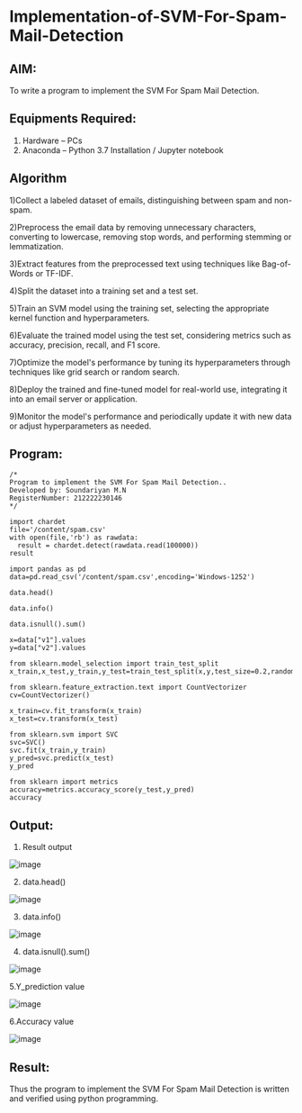 # Implementation-of-SVM-For-Spam-Mail-Detection

## AIM:
To write a program to implement the SVM For Spam Mail Detection.

## Equipments Required:
1. Hardware – PCs
2. Anaconda – Python 3.7 Installation / Jupyter notebook

## Algorithm

1)Collect a labeled dataset of emails, distinguishing between spam and non-spam.

2)Preprocess the email data by removing unnecessary characters, converting to lowercase, removing stop words, and performing stemming or lemmatization.

3)Extract features from the preprocessed text using techniques like Bag-of-Words or TF-IDF.

4)Split the dataset into a training set and a test set.

5)Train an SVM model using the training set, selecting the appropriate kernel function and hyperparameters.

6)Evaluate the trained model using the test set, considering metrics such as accuracy, precision, recall, and F1 score.

7)Optimize the model's performance by tuning its hyperparameters through techniques like grid search or random search.

8)Deploy the trained and fine-tuned model for real-world use, integrating it into an email server or application.

9)Monitor the model's performance and periodically update it with new data or adjust hyperparameters as needed. 

## Program:
```
/*
Program to implement the SVM For Spam Mail Detection..
Developed by: Soundariyan M.N
RegisterNumber: 212222230146 
*/

import chardet
file='/content/spam.csv'
with open(file,'rb') as rawdata:
  result = chardet.detect(rawdata.read(100000))
result

import pandas as pd
data=pd.read_csv('/content/spam.csv',encoding='Windows-1252')

data.head()

data.info()

data.isnull().sum()

x=data["v1"].values
y=data["v2"].values

from sklearn.model_selection import train_test_split
x_train,x_test,y_train,y_test=train_test_split(x,y,test_size=0.2,random_state=0)

from sklearn.feature_extraction.text import CountVectorizer
cv=CountVectorizer()

x_train=cv.fit_transform(x_train)
x_test=cv.transform(x_test)

from sklearn.svm import SVC
svc=SVC()
svc.fit(x_train,y_train)
y_pred=svc.predict(x_test)
y_pred

from sklearn import metrics
accuracy=metrics.accuracy_score(y_test,y_pred)
accuracy

```

## Output:

1. Result output

![image](https://github.com/soundariyan18/Implementation-of-SVM-For-Spam-Mail-Detection/assets/119393307/2db642bf-44aa-436e-b9a8-ce09bf22984b)
 
2. data.head()
  
![image](https://github.com/soundariyan18/Implementation-of-SVM-For-Spam-Mail-Detection/assets/119393307/6adcc2dc-9083-4b2d-9a59-0665ec10374b)

3. data.info()
 
![image](https://github.com/soundariyan18/Implementation-of-SVM-For-Spam-Mail-Detection/assets/119393307/d916509f-a143-40a8-8eed-13eef5f406e5)

4. data.isnull().sum()

![image](https://github.com/soundariyan18/Implementation-of-SVM-For-Spam-Mail-Detection/assets/119393307/98b93091-d0da-4689-a981-a8ad9d2b3d86)

5.Y_prediction value

![image](https://github.com/soundariyan18/Implementation-of-SVM-For-Spam-Mail-Detection/assets/119393307/51cbee2c-c598-4626-8dcd-fc0a24028bd8)

6.Accuracy value 

![image](https://github.com/soundariyan18/Implementation-of-SVM-For-Spam-Mail-Detection/assets/119393307/15390797-5450-4bcf-a72c-55a7a5a737fd)



## Result:
Thus the program to implement the SVM For Spam Mail Detection is written and verified using python programming.
